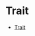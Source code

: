 # Trait

<!--ts-->
* [Trait](#trait)

<!-- Created by https://github.com/ekalinin/github-markdown-toc -->
<!-- Added by: runner, at: Sat Oct 15 03:44:49 UTC 2022 -->

<!--te-->






